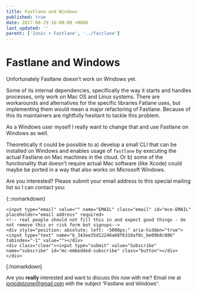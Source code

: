 ```yaml
---
title: Fastlane and Windows
published: true
date: 2017-08-29 16:00:00 +0000
last_updated: ''
parent: ['Ionic + Fastlane', '../fastlane']
---
```

# Fastlane and Windows

Unfortunately Fastlane doesn't work on Windows yet. 

Some of its internal dependencies, specifically the way it starts and handles processes, only work on Mac OS and Linux systems. There are workarounds and alternatives for the specific libraries Fatlane uses, but implementing them would mean a major refactoring of Fastlane. Because of this its maintainers are rightfully hesitant to tackle this problem.

As a Windows user myself I really want to change that and use Fastlane on Windows as well.

Theoretically it could be possible to a) develop a small CLI that can be installed on Windows and enables usage of `fastlane` by executing the actual Fastlane on Mac machines in the cloud. Or b) some of the functionality that doesn't require actual Mac software (like Xcode) could maybe be ported in a way that also works on Microsoft Windows.

Are you interested? Please submit your email address to this special mailing list so I can contact you:

{::nomarkdown}
<!-- Begin MailChimp Signup Form -->
<link href="//cdn-images.mailchimp.com/embedcode/slim-10_7.css" rel="stylesheet" type="text/css">
<style type="text/css">
	#mc_embed_signup{background:#fff; clear:left; font:14px Helvetica,Arial,sans-serif; }
	/* Add your own MailChimp form style overrides in your site stylesheet or in this style block.
	   We recommend moving this block and the preceding CSS link to the HEAD of your HTML file. */
</style>
<div id="mc_embed_signup">
<form action="//zone.us16.list-manage.com/subscribe/post?u=343ee35d12246a68f6310af0c&amp;id=be09b8c886" method="post" id="mc-embedded-subscribe-form" name="mc-embedded-subscribe-form" class="validate" target="_blank" novalidate>
    <div id="mc_embed_signup_scroll">
	
	<input type="email" value="" name="EMAIL" class="email" id="mce-EMAIL" placeholder="email address" required>
    <!-- real people should not fill this in and expect good things - do not remove this or risk form bot signups-->
    <div style="position: absolute; left: -5000px;" aria-hidden="true"><input type="text" name="b_343ee35d12246a68f6310af0c_be09b8c886" tabindex="-1" value=""></div>
    <div class="clear"><input type="submit" value="Subscribe" name="subscribe" id="mc-embedded-subscribe" class="button"></div>
    </div>
</form>
</div>
<!--End mc_embed_signup-->
{:/nomarkdown}

Are you **really** interested and want to discuss this _now_ with me? Email me at ionicdotzone@gmail.com with the subject "Fastlane and Windows".